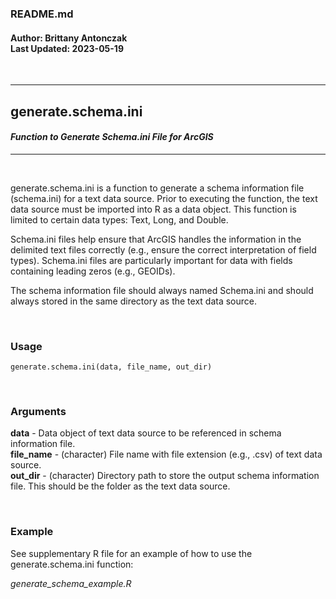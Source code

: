 ### README.md
#### Author: Brittany Antonczak<br/>Last Updated: 2023-05-19

<br/> 

---

## **generate.schema.ini**
#### *Function to Generate Schema.ini File for ArcGIS*

---

<br/> 

generate.schema.ini is a function to generate a schema information file (schema.ini) for a text data source. Prior to executing the function, the text data source must be imported into R as a data object. This function is limited to certain data types: Text, Long, and Double.

Schema.ini files help ensure that ArcGIS handles the information in the delimited text files correctly (e.g., ensure the correct interpretation of field types). Schema.ini files are particularly important for data with fields containing leading zeros (e.g., GEOIDs).

The schema information file should always named Schema.ini and should always stored in the same directory as the text data source. 

<br/> 

### **Usage**

```{}
generate.schema.ini(data, file_name, out_dir)
```
  
<br/> 

### **Arguments**

**data** - Data object of text data source to be referenced in schema information file.<br/> 
**file_name** - (character) File name with file extension (e.g., .csv) of text data source.<br/> 
**out_dir** - (character) Directory path to store the output schema information file. This should be the folder as the text data source.<br/> 

<br/> 

### **Example**

See supplementary R file for an example of how to use the   generate.schema.ini function:

*generate_schema_example.R*

<br/> 


